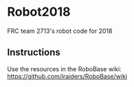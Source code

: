 # Robot2018
FRC team 2713's robot code for 2018

## Instructions

Use the resources in the RoboBase wiki: https://github.com/iraiders/RoboBase/wiki
